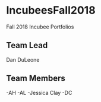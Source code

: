 # IncubeesFall2018
Fall 2018 Incubee Portfolios

## Team Lead
Dan DuLeone

## Team Members
-AH
-AL
-Jessica Clay
-DC
